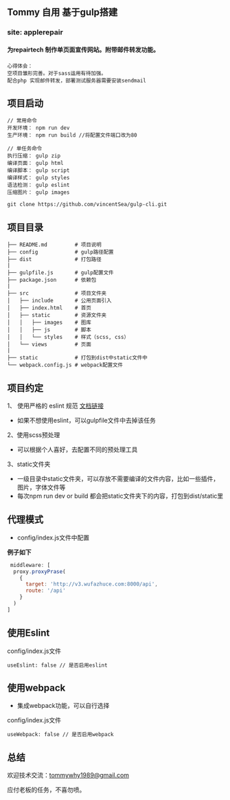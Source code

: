 ##  Tommy 自用 基于gulp搭建

### site: applerepair
#### 为repairtech 制作单页面宣传网站。附带邮件转发功能。

```$xslt
心得体会：
空项目雏形完善。对于sass运用有待加强。
配合php 实现邮件转发，部署测试服务器需要安装sendmail

```

## 项目启动
```
// 常用命令
开发环境： npm run dev
生产环境： npm run build //将配置文件端口改为80

// 单任务命令
执行压缩： gulp zip
编译页面： gulp html
编译脚本： gulp script
编译样式： gulp styles
语法检测： gulp eslint
压缩图片： gulp images
```


```
git clone https://github.com/vincentSea/gulp-cli.git
```

## 项目目录
```
├── README.md         # 项目说明
├── config            # gulp路径配置
├── dist              # 打包路径
|
├── gulpfile.js       # gulp配置文件
├── package.json      # 依赖包
|
├── src               # 项目文件夹
│   ├── include       # 公用页面引入
│   ├── index.html    # 首页
│   ├── static        # 资源文件夹
│   │   ├── images    # 图库
│   │   ├── js        # 脚本
│   │   └── styles    # 样式（scss, css）
│   └── views         # 页面
|
├── static            # 打包到dist中static文件中
└── webpack.config.js # webpack配置文件
```

## 项目约定
1、 使用严格的 eslint 规范 [文档链接](https://github.com/airbnb/javascript)
* 如果不想使用eslint，可以gulpfile文件中去掉该任务

2、使用scss预处理
* 可以根据个人喜好，去配置不同的预处理工具

3、static文件夹
* 一级目录中static文件夹，可以存放不需要编译的文件内容，比如一些插件，图片，字体文件等
* 每次npm run dev or build 都会把static文件夹下的内容，打包到dist/static里


## 代理模式
* config/index.js文件中配置

**例子如下**
``` javascript
 middleware: [
  proxy.proxyPrase(
    {
      target: 'http://v3.wufazhuce.com:8000/api',
      route: '/api'
    }
  )
]
```

## 使用Eslint 
config/index.js文件
```
useEslint: false // 是否启用eslint
```

## 使用webpack
* 集成webpack功能，可以自行选择

config/index.js文件
```
useWebpack: false // 是否启用webpack
```

## 总结
欢迎技术交流：tommywhy1989@gmail.com

应付老板的任务，不喜勿喷。




